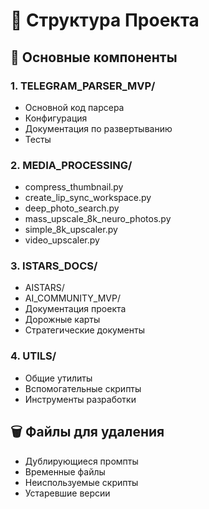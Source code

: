 # 🎯 Структура Проекта

## 📂 Основные компоненты

### 1. TELEGRAM_PARSER_MVP/
- Основной код парсера
- Конфигурация
- Документация по развертыванию
- Тесты

### 2. MEDIA_PROCESSING/
- compress_thumbnail.py
- create_lip_sync_workspace.py
- deep_photo_search.py
- mass_upscale_8k_neuro_photos.py
- simple_8k_upscaler.py
- video_upscaler.py

### 3. ISTARS_DOCS/
- AISTARS/
- AI_COMMUNITY_MVP/
- Документация проекта
- Дорожные карты
- Стратегические документы

### 4. UTILS/
- Общие утилиты
- Вспомогательные скрипты
- Инструменты разработки

## 🗑️ Файлы для удаления
- Дублирующиеся промпты
- Временные файлы
- Неиспользуемые скрипты
- Устаревшие версии
